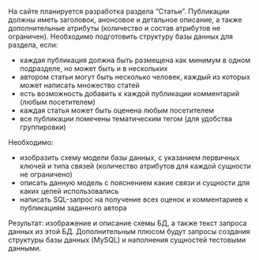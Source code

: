 На сайте планируется разработка раздела “Статьи”. Публикации должны иметь заголовок, анонсовое и детальное описание, а также дополнительные атрибуты (количество и состав атрибутов не ограничен). Необходимо подготовить структуру базы данных для раздела, если:
- каждая публикация должна быть размещена как минимум в одном подразделе, но может быть и в нескольких
- автором статьи могут быть несколько человек, каждый из которых может написать множество статей
- есть возможность добавить к каждой публикации комментарий (любым посетителем)
- каждая статья может быть оценена любым посетителем
- все публикации помечены тематическим тегом (для удобства группировки)

Необходимо:
- изобразить схему модели базы данных, с указанием первичных ключей и типа связей (количество атрибутов для каждой сущности
не ограничено)
- описать данную модель с пояснением какие связи и сущности для каких целей использовались
- написать SQL-запрос на получение всех оценок и комментариев к публикациям заданного автора

Результат: 
изображение и описание схемы БД, а также текст запроса
данных из этой БД.
Дополнительным плюсом будут запросы создания структуры базы
данных (MySQL) и наполнения сущностей тестовыми данными.